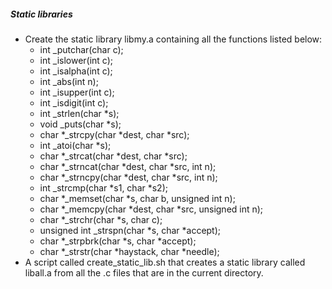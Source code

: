 ##### Static libraries
- Create the static library libmy.a containing all the functions listed below:
    - int _putchar(char c);
    - int _islower(int c);
    - int _isalpha(int c);
    - int _abs(int n);
    - int _isupper(int c);
    - int _isdigit(int c);
    - int _strlen(char *s);
    - void _puts(char *s);
    - char *_strcpy(char *dest, char *src);
    - int _atoi(char *s);
    - char *_strcat(char *dest, char *src);
    - char *_strncat(char *dest, char *src, int n);
    - char *_strncpy(char *dest, char *src, int n);
    - int _strcmp(char *s1, char *s2);
    - char *_memset(char *s, char b, unsigned int n);
    - char *_memcpy(char *dest, char *src, unsigned int n);
    - char *_strchr(char *s, char c);
    - unsigned int _strspn(char *s, char *accept);
    - char *_strpbrk(char *s, char *accept);
    - char *_strstr(char *haystack, char *needle);
- A script called create_static_lib.sh that creates a static library called liball.a from all the .c files that are in the current directory.
